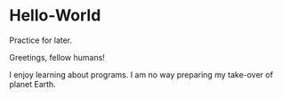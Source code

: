 # Hello-World
Practice for later.

Greetings, fellow humans!

I enjoy learning about programs.
I am no way preparing my take-over of planet Earth.
